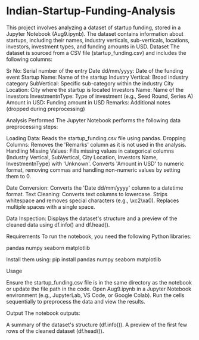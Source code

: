 # Indian-Startup-Funding-Analysis

This project involves analyzing a dataset of startup funding, stored in a Jupyter Notebook (Aug9.ipynb). The dataset contains information about startups, including their names, industry verticals, sub-verticals, locations, investors, investment types, and funding amounts in USD.
Dataset
The dataset is sourced from a CSV file (startup_funding.csv) and includes the following columns:

Sr No: Serial number of the entry
Date dd/mm/yyyy: Date of the funding event
Startup Name: Name of the startup
Industry Vertical: Broad industry category
SubVertical: Specific sub-category within the industry
City Location: City where the startup is located
Investors Name: Name of the investors
InvestmentnType: Type of investment (e.g., Seed Round, Series A)
Amount in USD: Funding amount in USD
Remarks: Additional notes (dropped during preprocessing)

Analysis Performed
The Jupyter Notebook performs the following data preprocessing steps:

Loading Data: Reads the startup_funding.csv file using pandas.
Dropping Columns: Removes the 'Remarks' column as it is not used in the analysis.
Handling Missing Values:
Fills missing values in categorical columns (Industry Vertical, SubVertical, City Location, Investors Name, InvestmentnType) with 'Unknown'.
Converts 'Amount in USD' to numeric format, removing commas and handling non-numeric values by setting them to 0.


Date Conversion: Converts the 'Date dd/mm/yyyy' column to a datetime format.
Text Cleaning:
Converts text columns to lowercase.
Strips whitespace and removes special characters (e.g., \xc2\xa0).
Replaces multiple spaces with a single space.


Data Inspection: Displays the dataset's structure and a preview of the cleaned data using df.info() and df.head().

Requirements
To run the notebook, you need the following Python libraries:

pandas
numpy
seaborn
matplotlib

Install them using:
pip install pandas numpy seaborn matplotlib

Usage

Ensure the startup_funding.csv file is in the same directory as the notebook or update the file path in the code.
Open Aug9.ipynb in a Jupyter Notebook environment (e.g., JupyterLab, VS Code, or Google Colab).
Run the cells sequentially to preprocess the data and view the results.

Output
The notebook outputs:

A summary of the dataset's structure (df.info()).
A preview of the first few rows of the cleaned dataset (df.head()).

